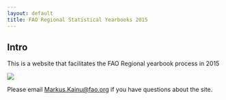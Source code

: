 ```yaml
---
layout: default
title: FAO Regional Statistical Yearbooks 2015
---
```


## Intro

This is a website that facilitates the FAO Regional yearbook process in 2015

![](https://trakcel.com/images/process-design-1.png)

Please email <a href="mailto:markus.kainu@fao.org?Subject=FAO regional yearboks" target="_top">Markus.Kainu@fao.org</a> if you have questions about the site.



<!-- 
<div class="home">

  <h1>Documents</h1>

  <ul class="posts">
    {% for post in site.posts %}
      <li>
        <span class="post-date">{{ post.date | date: "%b %-d, %Y" }}</span>
        <a class="post-link" href="{{ post.url | prepend: site.baseurl }}">{{ post.title }}</a>
      </li>
    {% endfor %}
  </ul>

  <p class="rss-subscribe">subscribe <a href="{{ "/feed.xml" | prepend: site.baseurl }}">via RSS</a></p>

</div>

-->